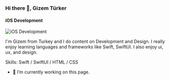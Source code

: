 ### Hi there 👋, Gizem Türker
#### iOS Development
![iOS Development](https://media-exp1.licdn.com/dms/image/C4E16AQFhYEX9YrZpuw/profile-displaybackgroundimage-shrink_350_1400/0/1649694631757?e=1655337600&v=beta&t=beyctpPHqdI6BL_FpC7NoVGwryASQUG54Isvvu47OL4)

I'm Gizem from Turkey and I do content on Development and Design. I really enjoy learning languages and frameworks like Swift, SwiftUI. I also enjoy ui, ux, and design.

Skills: Swift / SwiftUI / HTML / CSS

- 🔭 I’m currently working on this page. 





